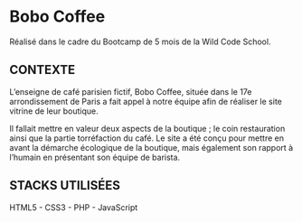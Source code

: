 <h1>Bobo Coffee</h1>
Réalisé dans le cadre du Bootcamp de 5 mois de la Wild Code School. 

<h2>CONTEXTE</h2>
L’enseigne de café parisien fictif, Bobo Coffee, située dans le 17e arrondissement de Paris a fait appel à notre équipe afin de réaliser le site vitrine de leur boutique. 

Il fallait mettre en valeur deux aspects de la boutique ; le coin restauration ainsi que la partie torréfaction du café. 
Le site a été conçu pour mettre en avant la démarche écologique de la boutique, mais également son rapport à l’humain en présentant son équipe de barista. 

<h2>STACKS UTILISÉES</h2> 

HTML5 - CSS3 - PHP - JavaScript
